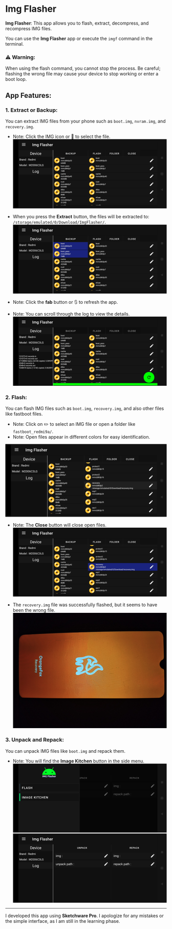 # Img Flasher

**Img Flasher**: This app allows you to flash, extract, decompress, and recompress IMG files.

You can use the **Img Flasher** app or execute the `imgf` command in the terminal.

### ⚠️ Warning:
When using the flash command, you cannot stop the process. Be careful; flashing the wrong file may cause your device to stop working or enter a boot loop.

## App Features:

### 1. **Extract or Backup:**
You can extract IMG files from your phone such as `boot.img`, `nvram.img`, and `recovery.img`.

- Note: Click the IMG icon or 📀 to select the file.  
![Screenshot](https://github.com/YasserNull/img-flasher/blob/main/Images/screenshot1.png)

- When you press the **Extract** button, the files will be extracted to:  
  `/storage/emulated/0/Download/ImgFlasher/`.  
![Screenshot](https://github.com/YasserNull/img-flasher/blob/main/Images/screenshot2.png)

- Note: Click the **fab** button or 🔃 to refresh the app.  
- Note: You can scroll through the log to view the details.  
![Screenshot](https://github.com/YasserNull/img-flasher/blob/main/Images/screenshot3.png)

### 2. **Flash:**
You can flash IMG files such as `boot.img`, `recovery.img`, and also other files like fastboot files.

- Note: Click on ✏️ to select an IMG file or open a folder like `fastboot_redmi9a/`.  
- Note: Open files appear in different colors for easy identification.  

![Screenshot](https://github.com/YasserNull/img-flasher/blob/main/Images/screenshot4.png)

- Note: The **Close** button will close open files.  
![Screenshot](https://github.com/YasserNull/img-flasher/blob/main/Images/screenshot5.png)

- The `recovery.img` file was successfully flashed, but it seems to have been the wrong file.  
![Screenshot](https://github.com/YasserNull/img-flasher/blob/main/Images/camera1.png)

### 3. **Unpack and Repack:**
You can unpack IMG files like `boot.img` and repack them.

- Note: You will find the **Image Kitchen** button in the side menu.  
![Screenshot](https://github.com/YasserNull/img-flasher/blob/main/Images/screenshot6.png)
![Screenshot](https://github.com/YasserNull/img-flasher/blob/main/Images/screenshot7.png)

---

I developed this app using **Sketchware Pro**. I apologize for any mistakes or the simple interface, as I am still in the learning phase.
